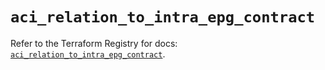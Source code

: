 # `aci_relation_to_intra_epg_contract`

Refer to the Terraform Registry for docs: [`aci_relation_to_intra_epg_contract`](https://registry.terraform.io/providers/ciscodevnet/aci/2.17.0/docs/resources/relation_to_intra_epg_contract).
